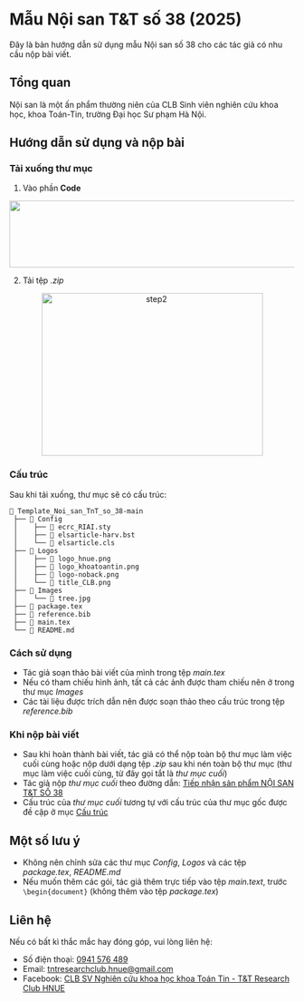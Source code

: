 # Mẫu Nội san T&T số 38 (2025)

Đây là bản hướng dẫn sử dụng mẫu Nội san số 38 cho các tác giả có nhu cầu nộp bài viết.

## Tổng quan

Nội san là một ấn phẩm thường niên của CLB Sinh viên nghiên cứu khoa học, khoa Toán-Tin, trường Đại học Sư phạm Hà Nội.

## Hướng dẫn sử dụng và nộp bài

### Tải xuống thư mục

1. Vào phần **Code**

<div align="center">
  <img width="1231" height="118" alt="step1" src="https://github.com/user-attachments/assets/2fb8839a-3e0f-45a9-902f-e8da52371ada" />
</div>

2. Tải tệp *.zip*

<div align="center">
  <img width="391" height="287" alt="step2" src="https://github.com/user-attachments/assets/b275125d-13ec-425e-b89c-a5b9338ae479" />
</div>

### Cấu trúc

Sau khi tải xuống, thư mục sẽ có cấu trúc:

```
📁 Template_Noi_san_TnT_so_38-main
 ├── 📂 Config
 │    ├── 📄 ecrc_RIAI.sty
 │    ├── 📄 elsarticle-harv.bst
 │    └── 📄 elsarticle.cls
 ├── 📂 Logos
 │    ├── 📄 logo_hnue.png
 │    ├── 📄 logo_khoatoantin.png
 │    ├── 📄 logo-noback.png
 │    └── 📄 title_CLB.png
 ├── 📂 Images
 │    └── 📄 tree.jpg
 ├── 📄 package.tex
 ├── 📄 reference.bib
 ├── 📄 main.tex
 └── 📄 README.md
```

### Cách sử dụng

* Tác giả soạn thảo bài viết của mình trong tệp *main.tex*
* Nếu có tham chiếu hình ảnh, tất cả các ảnh được tham chiếu nên ở trong thư mục *Images*
* Các tài liệu được trích dẫn nên được soạn thảo theo cấu trúc trong tệp *reference.bib*

### Khi nộp bài viết

* Sau khi hoàn thành bài viết, tác giả có thể nộp toàn bộ thư mục làm việc cuối cùng hoặc nộp dưới dạng tệp *.zip* sau khi nén toàn bộ thư mục (thư mục làm việc cuối cùng, từ đây gọi tắt là *thư mục cuối*)
* Tác giả nộp *thư mục cuối* theo đường dẫn: [Tiếp nhận sản phẩm NỘI SAN T&T SỐ 38](https://forms.gle/Xwj3T8QZ7eAu8GPC7)
* Cấu trúc của *thư mục cuối* tương tự với cấu trúc của thư mục gốc được đề cập ở mục [Cấu trúc](#cấu-trúc)


## Một số lưu ý

* Không nên chỉnh sửa các thư mục *Config*, *Logos* và các tệp *package.tex*, *README.md*
* Nếu muốn thêm các gói, tác giả thêm trực tiếp vào tệp *main.text*, trước ```\begin{document}``` (không thêm vào tệp *package.tex*)

## Liên hệ

Nếu có bất kì thắc mắc hay đóng góp, vui lòng liên hệ:

* Số điện thoại: [0941 576 489](tel:0941576489)
* Email: tntresearchclub.hnue@gmail.com
* Facebook: [CLB SV Nghiên cứu khoa học khoa Toán Tin - T&T Research Club HNUE](https://www.facebook.com/HNUE.TnTResearchClub)
